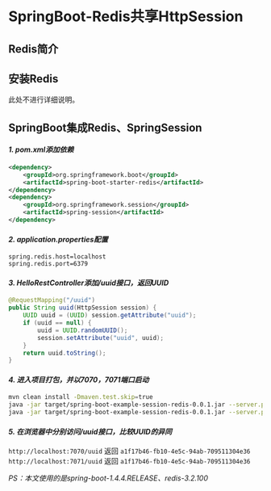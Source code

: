 # SpringBoot-Redis共享HttpSession

## Redis简介

## 安装Redis

此处不进行详细说明。

## SpringBoot集成Redis、SpringSession

#### *1. pom.xml添加依赖*

```xml
<dependency>
    <groupId>org.springframework.boot</groupId>
    <artifactId>spring-boot-starter-redis</artifactId>
</dependency>
<dependency>
    <groupId>org.springframework.session</groupId>
    <artifactId>spring-session</artifactId>
</dependency>
```

#### *2. application.properties配置*

```properties
spring.redis.host=localhost
spring.redis.port=6379
```

#### *3. HelloRestController添加/uuid接口，返回UUID*

```java
@RequestMapping("/uuid")
public String uuid(HttpSession session) {
    UUID uuid = (UUID) session.getAttribute("uuid");
    if (uuid == null) {
        uuid = UUID.randomUUID();
        session.setAttribute("uuid", uuid);
    }
    return uuid.toString();
}
```

#### *4. 进入项目打包，并以7070，7071端口启动*

```bash
mvn clean install -Dmaven.test.skip=true
java -jar target/spring-boot-example-session-redis-0.0.1.jar --server.port=7070
java -jar target/spring-boot-example-session-redis-0.0.1.jar --server.port=7071
```

#### *5. 在浏览器中分别访问/uuid接口，比较UUID的异同*

`http://localhost:7070/uuid` 返回 `a1f17b46-fb10-4e5c-94ab-709511304e36`  
`http://localhost:7071/uuid` 返回 `a1f17b46-fb10-4e5c-94ab-709511304e36`

*PS：本文使用的是spring-boot-1.4.4.RELEASE、redis-3.2.100*